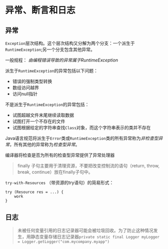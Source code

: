 # 异常、断言和日志

## 异常

`Exception`层次结构。这个层次结构又分解为两个分支：一个派生于`RuntimeException`;另一个分支包含其他异常。

一般规程： *由编程错误导致的异常属于RuntimeException*

派生于`RuntimeException`的异常包括以下问题：

* 错误的强制类型转换
* 数组访问越界
* 访问null指针

不是派生于`RuntimeException`的异常包括：

* 试图超越文件末尾继续读取数据
* 试图打开一个不存在的文件
* 试图根据给定的字符串查找`Class`对象，而这个字符串表示的类并不存在

Java语言规范将派生于`Error`类或`RuntimeException`类的所有异常称为*非检查型异常*，所有其他的异常称为*检查型异常*。

编译器将检查是否为所有的检查型异常提供了异常处理器


> finally 子句主要用于清理资源，不要把改变控制流的语句（return, throw, break, continue）放在finally子句中。

`try-with-Resources` （带资源的try语句）的简易形式：

```
try (Resource res = ...) {
    work
}
```

## 日志

> 未被任何变量引用的日志记录器可能会被垃圾回收。为了防止这种情况发生，用静态变量存储日志记录器`private static final Logger myLogger = Logger.getLogger("com.mycompany.myapp")`